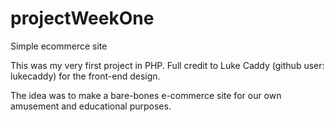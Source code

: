 # projectWeekOne
Simple ecommerce site


This was my very first project in PHP. Full credit to Luke Caddy (github user: lukecaddy) for the front-end design. 

The idea was to make a bare-bones e-commerce site for our own amusement and educational purposes.
